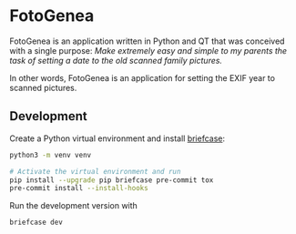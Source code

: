 # FotoGenea

FotoGenea is an application written in Python and QT that was conceived with a single purpose: _Make extremely easy and simple to my parents the task of setting a date to the old scanned family pictures._

In other words, FotoGenea is an application for setting the EXIF year to scanned pictures.

## Development

Create a Python virtual environment and install [briefcase](https://beeware.org/project/projects/tools/briefcase/):

```bash
python3 -m venv venv

# Activate the virtual environment and run
pip install --upgrade pip briefcase pre-commit tox
pre-commit install --install-hooks
```

Run the development version with

```bash
briefcase dev
```
